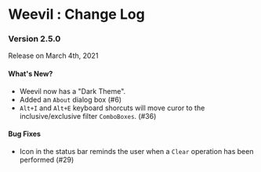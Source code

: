 ﻿# Weevil : Change Log

### Version 2.5.0

Release on March 4th, 2021

#### What's New?

- Weevil now has a "Dark Theme".
- Added an `About` dialog box (#6)
- `Alt+I` and `Alt+E` keyboard shorcuts will move curor to the inclusive/exclusive filter `ComboBoxes`. (#36)

#### Bug Fixes

- Icon in the status bar reminds the user when a `Clear` operation has been performed (#29)